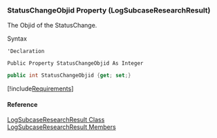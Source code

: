 ﻿### StatusChangeObjid Property (LogSubcaseResearchResult)

The Objid of the StatusChange.

Syntax

```vbnet
'Declaration

Public Property StatusChangeObjid As Integer
```

```csharp
public int StatusChangeObjid {get; set;}
```

[!include[Requirements](../partials/requirements.md)]

#### Reference

[LogSubcaseResearchResult Class](FChoice.Toolkits.Clarify~FChoice.Toolkits.Clarify.Support.LogSubcaseResearchResult.md)  
[LogSubcaseResearchResult Members](FChoice.Toolkits.Clarify~FChoice.Toolkits.Clarify.Support.LogSubcaseResearchResult_members.md)